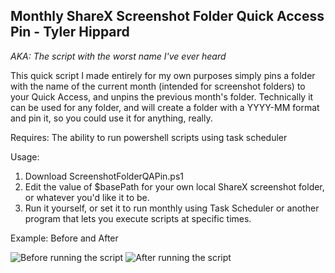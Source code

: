 ## Monthly ShareX Screenshot Folder Quick Access Pin - Tyler Hippard
*AKA: The script with the worst name I've ever heard*

This quick script I made entirely for my own purposes simply pins a folder with the name of the current month (intended for screenshot folders) to your Quick Access, and unpins the previous month's folder. Technically it can be used for any folder, and will create a folder with a YYYY-MM format and pin it, so you could use it for anything, really.

Requires: The ability to run powershell scripts using task scheduler

Usage:
  1. Download ScreenshotFolderQAPin.ps1
  2. Edit the value of $basePath for your own local ShareX screenshot folder, or whatever you'd like it to be.
  3. Run it yourself, or set it to run monthly using Task Scheduler or another program that lets you execute scripts at specific times.

Example:
Before and After

![Before running the script](https://cdn.discordapp.com/attachments/671098387768016912/791164487519830016/explorer_2020-12-22_21-44-13.png)
![After running the script](https://cdn.discordapp.com/attachments/671098387768016912/791164527898001409/unknown.png)

